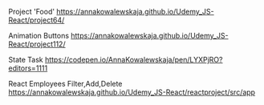 
Project 'Food'
https://annakowalewskaja.github.io/Udemy_JS-React/project64/

Animation Buttons
https://annakowalewskaja.github.io/Udemy_JS-React/project112/

State Task
https://codepen.io/AnnaKowalewskaja/pen/LYXPjRO?editors=1111

React Employees Filter,Add,Delete
https://annakowalewskaja.github.io/Udemy_JS-React/reactproject/src/app